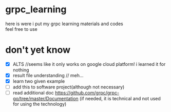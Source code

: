 # grpc_learning
here is were i put my grpc learning materials and codes<br>
feel free to use
# don't yet know
- [x] ALTS //seems like it only works on google cloud platform! i learned it for nothing
- [x] result file understanding // meh...
- [x] learn two given example
- [ ] add this to software project(although not necessary)
- [ ] read additional doc https://github.com/grpc/grpc-go/tree/master/Documentation (if needed, it is technical and not used for using the technology)
